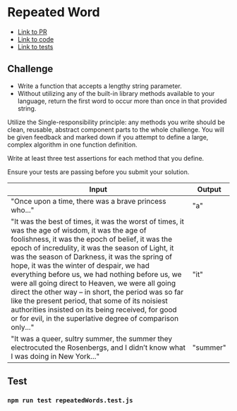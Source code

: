 # Repeated Word

- [Link to PR](https://github.com/LydiaMT/data-structures-and-algorithms/pull/44)
- [Link to code](https://github.com/LydiaMT/data-structures-and-algorithms/blob/main/javascript/code-challenges/repeatedWord/repeatedWords.js)
- [Link to tests](https://github.com/LydiaMT/data-structures-and-algorithms/blob/main/javascript/code-challenges/repeatedWord/__test__/repeatedWords.test.js)

## Challenge

- Write a function that accepts a lengthy string parameter.
- Without utilizing any of the built-in library methods available to your language, return the first word to occur more than once in that provided string.

Utilize the Single-responsibility principle: any methods you write should be clean, reusable, abstract component parts to the whole challenge. You will be given feedback and marked down if you attempt to define a large, complex algorithm in one function definition.

Write at least three test assertions for each method that you define.

Ensure your tests are passing before you submit your solution.

Input | Output
-----|-----
"Once upon a time, there was a brave princess who..." | "a"
"It was the best of times, it was the worst of times, it was the age of wisdom, it was the age of foolishness, it was the epoch of belief, it was the epoch of incredulity, it was the season of Light, it was the season of Darkness, it was the spring of hope, it was the winter of despair, we had everything before us, we had nothing before us, we were all going direct to Heaven, we were all going direct the other way – in short, the period was so far like the present period, that some of its noisiest authorities insisted on its being received, for good or for evil, in the superlative degree of comparison only..." | "it"
"It was a queer, sultry summer, the summer they electrocuted the Rosenbergs, and I didn’t know what I was doing in New York..." | "summer"

## Test

### `npm run test repeatedWords.test.js`
